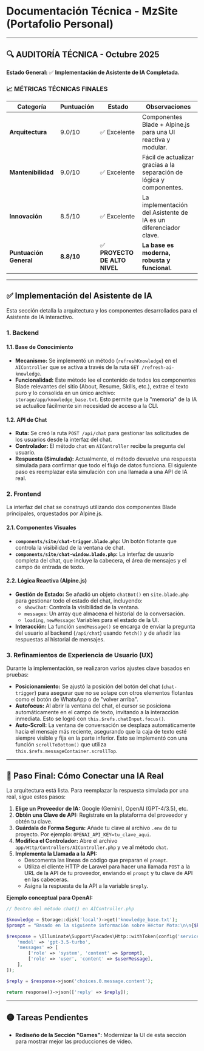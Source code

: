 # Documentación Técnica - MzSite (Portafolio Personal)

---

## 🔍 **AUDITORÍA TÉCNICA - Octubre 2025**

**Estado General:** ✅ **Implementación de Asistente de IA Completada.**

### 📈 **MÉTRICAS TÉCNICAS FINALES**

| Categoría | Puntuación | Estado | Observaciones |
|---|---|---|---|
| **Arquitectura** | 9.0/10 | ✅ Excelente | Componentes Blade + Alpine.js para una UI reactiva y modular. |
| **Mantenibilidad**| 9.0/10 | ✅ Excelente | Fácil de actualizar gracias a la separación de lógica y componentes. |
| **Innovación** | 8.5/10 | ✅ Excelente | La implementación del Asistente de IA es un diferenciador clave. |
| **Puntuación General**| **8.8/10** | ✅ **PROYECTO DE ALTO NIVEL** | **La base es moderna, robusta y funcional.** |

---

## ✅ **Implementación del Asistente de IA**

Esta sección detalla la arquitectura y los componentes desarrollados para el Asistente de IA interactivo.

### **1. Backend**

#### **1.1. Base de Conocimiento**
- **Mecanismo:** Se implementó un método (`refreshKnowledge`) en el `AIController` que se activa a través de la ruta `GET /refresh-ai-knowledge`.
- **Funcionalidad:** Este método lee el contenido de todos los componentes Blade relevantes del sitio (About, Resume, Skills, etc.), extrae el texto puro y lo consolida en un único archivo: `storage/app/knowledge_base.txt`. Esto permite que la "memoria" de la IA se actualice fácilmente sin necesidad de acceso a la CLI.

#### **1.2. API de Chat**
- **Ruta:** Se creó la ruta `POST /api/chat` para gestionar las solicitudes de los usuarios desde la interfaz del chat.
- **Controlador:** El método `chat` en `AIController` recibe la pregunta del usuario.
- **Respuesta (Simulada):** Actualmente, el método devuelve una respuesta simulada para confirmar que todo el flujo de datos funciona. El siguiente paso es reemplazar esta simulación con una llamada a una API de IA real.

### **2. Frontend**

La interfaz del chat se construyó utilizando dos componentes Blade principales, orquestados por Alpine.js.

#### **2.1. Componentes Visuales**
- **`components/site/chat-trigger.blade.php`:** Un botón flotante que controla la visibilidad de la ventana de chat.
- **`components/site/chat-window.blade.php`:** La interfaz de usuario completa del chat, que incluye la cabecera, el área de mensajes y el campo de entrada de texto.

#### **2.2. Lógica Reactiva (Alpine.js)**
- **Gestión de Estado:** Se añadió un objeto `chatBot()` en `site.blade.php` para gestionar todo el estado del chat, incluyendo:
    - `showChat`: Controla la visibilidad de la ventana.
    - `messages`: Un array que almacena el historial de la conversación.
    - `loading`, `newMessage`: Variables para el estado de la UI.
- **Interacción:** La función `sendMessage()` se encarga de enviar la pregunta del usuario al backend (`/api/chat`) usando `fetch()` y de añadir las respuestas al historial de mensajes.

### **3. Refinamientos de Experiencia de Usuario (UX)**

Durante la implementación, se realizaron varios ajustes clave basados en pruebas:

- **Posicionamiento:** Se ajustó la posición del botón del chat (`chat-trigger`) para asegurar que no se solape con otros elementos flotantes como el botón de WhatsApp o de "volver arriba".
- **Autofocus:** Al abrir la ventana del chat, el cursor se posiciona automáticamente en el campo de texto, invitando a la interacción inmediata. Esto se logró con `this.$refs.chatInput.focus()`.
- **Auto-Scroll:** La ventana de conversación se desplaza automáticamente hacia el mensaje más reciente, asegurando que la caja de texto esté siempre visible y fija en la parte inferior. Esto se implementó con una función `scrollToBottom()` que utiliza `this.$refs.messageContainer.scrollTop`.

---

## 🧠 **Paso Final: Cómo Conectar una IA Real**

La arquitectura está lista. Para reemplazar la respuesta simulada por una real, sigue estos pasos:

1.  **Elige un Proveedor de IA:** Google (Gemini), OpenAI (GPT-4/3.5), etc.
2.  **Obtén una Clave de API:** Regístrate en la plataforma del proveedor y obtén tu clave.
3.  **Guárdala de Forma Segura:** Añade tu clave al archivo `.env` de tu proyecto. Por ejemplo: `OPENAI_API_KEY=tu_clave_aqui`.
4.  **Modifica el Controlador:** Abre el archivo `app/Http/Controllers/AIController.php` y ve al método `chat`.
5.  **Implementa la Llamada a la API:**
    - Descomenta las líneas de código que preparan el `prompt`.
    - Utiliza el cliente HTTP de Laravel para hacer una llamada `POST` a la URL de la API de tu proveedor, enviando el `prompt` y tu clave de API en las cabeceras.
    - Asigna la respuesta de la API a la variable `$reply`.

**Ejemplo conceptual para OpenAI:**

```php
// Dentro del método chat() en AIController.php

$knowledge = Storage::disk('local')->get('knowledge_base.txt');
$prompt = "Basado en la siguiente información sobre Héctor Mota:\n\n{$knowledge}\n\nResponde a esta pregunta: {$userMessage}";

$response = \Illuminate\Support\Facades\Http::withToken(config('services.openai.secret'))->post('https://api.openai.com/v1/chat/completions', [
    'model' => 'gpt-3.5-turbo',
    'messages' => [
        ['role' => 'system', 'content' => $prompt],
        ['role' => 'user', 'content' => $userMessage],
    ],
]);

$reply = $response->json('choices.0.message.content');

return response()->json(['reply' => $reply]);
```

---

## 🟡 **Tareas Pendientes**

- **Rediseño de la Sección "Games":** Modernizar la UI de esta sección para mostrar mejor las producciones de video.
